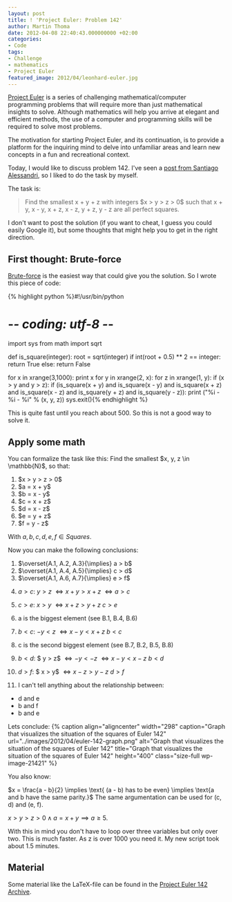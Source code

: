 ```yaml
---
layout: post
title: ! 'Project Euler: Problem 142'
author: Martin Thoma
date: 2012-04-08 22:40:43.000000000 +02:00
categories:
- Code
tags:
- Challenge
- mathematics
- Project Euler
featured_image: 2012/04/leonhard-euler.jpg
---
```

<a href="http://en.wikipedia.org/wiki/Project_Euler">Project Euler</a> is a series of challenging mathematical/computer programming problems that will require more than just mathematical insights to solve. Although mathematics will help you arrive at elegant and efficient methods, the use of a computer and programming skills will be required to solve most problems.

The motivation for starting Project Euler, and its continuation, is to provide a platform for the inquiring mind to delve into unfamiliar areas and learn new concepts in a fun and recreational context.

Today, I would like to discuss problem 142. I've seen a <a href="http://blog.san-ss.com.ar/2011/12/project-euler-problem-142-solved.html">post from Santiago Alessandri</a>, so I liked to do the task by myself. 

The task is:
<blockquote>Find the smallest x + y + z with integers $x > y > z > 0$ such that x + y, x - y, x + z, x - z, y + z, y - z are all perfect squares.</blockquote>

I don't want to post the solution (if you want to cheat, I guess you could easily Google it), but some thoughts that might help you to get in the right direction.

<h2>First thought: Brute-force</h2>
<a href="http://en.wikipedia.org/wiki/Brute-force_search">Brute-force</a> is the easiest way that could give you the solution. So I wrote this piece of code:

{% highlight python %}#!/usr/bin/python
# -*- coding: utf-8 -*-

import sys
from math import sqrt

def is_square(integer):
    root = sqrt(integer)
    if int(root + 0.5) ** 2 == integer: 
        return True
    else:
        return False

for x in xrange(3,1000):
	print x
	for y in xrange(2, x):
		for z in xrange(1, y):
			if (x > y and y > z):
				if (is_square(x + y)
					and is_square(x - y)
					and is_square(x + z)
					and is_square(x - z)
					and is_square(y + z)
					and is_square(y - z)):
						print ("%i - %i - %i" % (x, y, z))
						sys.exit(){% endhighlight %}

This is quite fast until you reach about 500. So this is not a good way to solve it.

<h2>Apply some math</h2>
You can formalize the task like this:
Find the smallest $x, y, z \in \mathbb{N}$, so that:
<ol>
  <li>$x > y > z > 0$</li>
  <li>$a = x + y$</li>
  <li>$b = x - y$</li>
  <li>$c = x + z$</li>
  <li>$d = x - z$</li>
  <li>$e = y + z$</li>
  <li>$f = y - z$</li>
</ol>

With $a, b, c, d, e, f \in Squares$.

Now you can make the following conclusions:
<ol>
  <li>$\overset{A.1, A.2, A.3}{\implies} a > b$</li>
  <li>$\overset{A.1, A.4, A.5}{\implies} c > d$</li>
  <li>$\overset{A.1, A.6, A.7}{\implies} e > f$</li>
</ol>

4. $a > c$:
$y > z$
$\Leftrightarrow x + y > x + z$
$\Leftrightarrow a > c$

5. $c > e$:
$x > y$
$\Leftrightarrow x + z > y + z$
$c > e$

6. a is the biggest element (see B.1, B.4, B.6)

7. $b < c$:
$-y < z$
$\Leftrightarrow x - y < x + z$
$b < c$

8. c is the second biggest element (see B.7, B.2, B.5, B.8)

9. $b < d$:
$ y > z$
$\Leftrightarrow -y < -z$
$\Leftrightarrow x - y < x - z$
$b < d$

10. $d > f$:
$ x > y$
$\Leftrightarrow x - z > y - z$
$d > f$

11. I can't tell anything about the relationship between:
<ul>
  <li>d and e</li>
  <li>b and f</li>
  <li>b and e</li>
</ul>

Lets conclude:
{% caption align="aligncenter" width="298" caption="Graph that visualizes the situation of the squares of Euler 142" url="../images/2012/04/euler-142-graph.png" alt="Graph that visualizes the situation of the squares of Euler 142" title="Graph that visualizes the situation of the squares of Euler 142" height="400" class="size-full wp-image-21421" %}

You also know:

$x = \frac{a - b}{2} \implies \text{ (a - b) has to be even} \implies \text{a and b have the same parity.}$
The same argumentation can be used for (c, d) and (e, f).

$x > y > z > 0 \land a = x + y \implies a \geq 5$.

With this in mind you don't have to loop over three variables but only over two. This is much faster. As z is over 1000 you need it. My new script took about 1.5 minutes.

<h2>Material</h2>
Some material like the LaTeX-file can be found in the <a href='http://martin-thoma.com/wp-content/uploads/2012/04/euler-142.zip'>Project Euler 142 Archive</a>.
